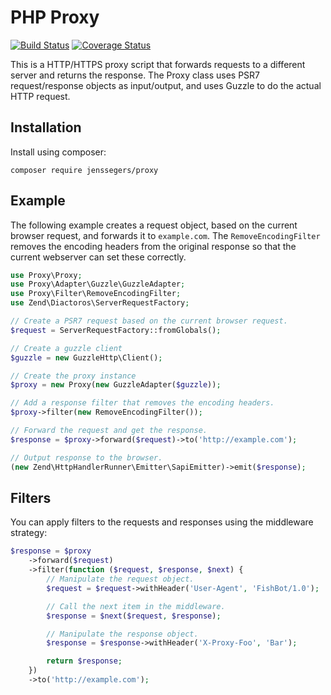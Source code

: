 # PHP Proxy

[![Build Status](http://img.shields.io/travis/jenssegers/php-proxy.svg)](https://travis-ci.org/jenssegers/php-proxy) [![Coverage Status](http://img.shields.io/coveralls/jenssegers/php-proxy.svg)](https://coveralls.io/r/jenssegers/php-proxy?branch=master)

This is a HTTP/HTTPS proxy script that forwards requests to a different server and returns the response. The Proxy class uses PSR7 request/response objects as input/output, and uses Guzzle to do the actual HTTP request.

## Installation

Install using composer:

```
composer require jenssegers/proxy
```

## Example

The following example creates a request object, based on the current browser request, and forwards it to `example.com`. The `RemoveEncodingFilter` removes the encoding headers from the original response so that the current webserver can set these correctly.

```php
use Proxy\Proxy;
use Proxy\Adapter\Guzzle\GuzzleAdapter;
use Proxy\Filter\RemoveEncodingFilter;
use Zend\Diactoros\ServerRequestFactory;

// Create a PSR7 request based on the current browser request.
$request = ServerRequestFactory::fromGlobals();

// Create a guzzle client
$guzzle = new GuzzleHttp\Client();

// Create the proxy instance
$proxy = new Proxy(new GuzzleAdapter($guzzle));

// Add a response filter that removes the encoding headers.
$proxy->filter(new RemoveEncodingFilter());

// Forward the request and get the response.
$response = $proxy->forward($request)->to('http://example.com');

// Output response to the browser.
(new Zend\HttpHandlerRunner\Emitter\SapiEmitter)->emit($response);
```

## Filters

You can apply filters to the requests and responses using the middleware strategy:

```php
$response = $proxy
	->forward($request)
	->filter(function ($request, $response, $next) {
		// Manipulate the request object.
		$request = $request->withHeader('User-Agent', 'FishBot/1.0');

		// Call the next item in the middleware.
		$response = $next($request, $response);

		// Manipulate the response object.
		$response = $response->withHeader('X-Proxy-Foo', 'Bar');

		return $response;
	})
	->to('http://example.com');
```
